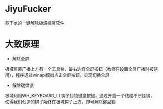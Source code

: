 # JiyuFucker
基于qt的一键解除极域控屏软件
# 大致原理
+ 解除全屏

极域屏幕广播上方有一个工具栏，最右边有全屏按钮（教师在设置全屏广播时被禁用），程序通过winapi模拟点击全屏按钮，实现切换全屏

+ 解除键盘锁

极域利用WH_KEYBOARD_LL钩子封锁键盘按键，通过开启一个线程不断挂钩，使得我们创造的钩子始终在极域钩子上方，即可解除键盘锁
